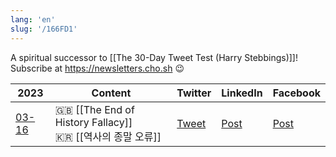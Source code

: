 ```yaml
---
lang: 'en'
slug: '/166FD1'
---
```


A spiritual successor to [[The 30-Day Tweet Test (Harry Stebbings)]]! Subscribe at https://newsletters.cho.sh 😉

| 2023                               | Content                                                         | Twitter                       | LinkedIn                     | Facebook                     |
| ---------------------------------- | --------------------------------------------------------------- | ----------------------------- | ---------------------------- | ---------------------------- |
| [03-16](../journals/2023-03-16.md) | 🇬🇧 [[The End of History Fallacy]] <br/> 🇰🇷 [[역사의 종말 오류]] | [Tweet](https://twitter.com/anaclumos/status/1636536814566801409) | [Post](https://linkedin.com) | [Post](https://facebook.com) |
